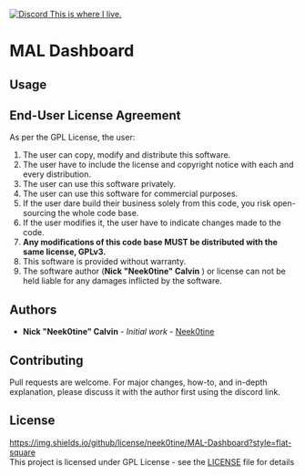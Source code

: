 
<a href='https://discord.gg/gWqbP9j3EV'> ![Discord](https://img.shields.io/discord/257479001365413889?label=Discord&style=flat-square) This is where I live. </a>

# MAL Dashboard

## Usage


## End-User License Agreement

As per the GPL License, the user:
1. The user can copy, modify and distribute this software.
2. The user have to include the license and copyright notice with each and every distribution.
3. The user can use this software privately.
4. The user can use this software for commercial purposes.
5. If the user dare build their business solely from this code, you risk open-sourcing the whole code base.
6. If the user modifies it, the user have to indicate changes made to the code.
7. <b>Any modifications of this code base MUST be distributed with the same license, GPLv3.</b>
8. This software is provided without warranty.
9. The software author (**Nick "Neek0tine" Calvin** ) or license can not be held liable for any damages inflicted by the software.

## Authors

* **Nick "Neek0tine" Calvin** - *Initial work* - [Neek0tine](https://github.com/Neek0tine)

## Contributing

Pull requests are welcome. For major changes, how-to, and in-depth explanation, please discuss it with the author first using the discord link. 

## License
https://img.shields.io/github/license/neek0tine/MAL-Dashboard?style=flat-square
<br>
This project is licensed under GPL License - see the [LICENSE](https://github.com/Neek0tine/MAL-Dashboard/blob/master/LICENSE) file for details
